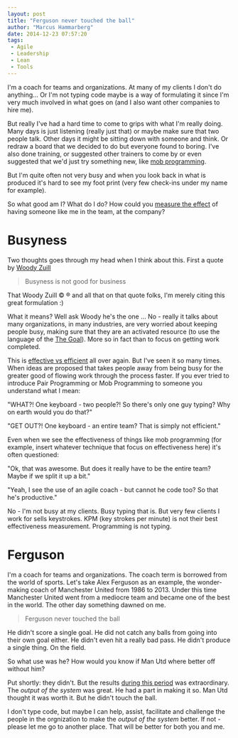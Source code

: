 ```yaml
---
layout: post
title: "Ferguson never touched the ball"
author: "Marcus Hammarberg"
date: 2014-12-23 07:57:20
tags:
 - Agile
 - Leadership
 - Lean
 - Tools
---
```


I'm a coach for teams and organizations. At many of my clients I don't do anything... Or I'm not typing code maybe is a way of formulating it since I'm very much involved in what goes on (and I also want other companies to hire me).

But really I've had a hard time to come to grips with what I'm really doing. Many days is just listening (really just that) or maybe make sure that two people talk. Other days it might be sitting down with someone and think. Or redraw a board that we decided to do but everyone found to boring. I've also done training, or suggested other trainers to come by or even suggested that we'd just try something new, like <a href="http://codebetter.com/marcushammarberg/2013/08/06/mob-programming/">mob programming</a>.

But I'm quite often not very busy and when you look back in what is produced it's hard to see my foot print (very few check-ins under my name for example).

So what good am I? What do I do? How could you <a href="http://www.marcusoft.net/2014/12/what-ive-learned-from-how-to-measure-anything.html">measure the effect</a> of having someone like me in the team, at the company?

<a name='more'></a>

# Busyness
Two thoughts goes through my head when I think about this. First a quote by <a href="zuill.us/WoodyZuill/">Woody Zuill</a>

<blockquote>Busyness is not good for business</blockquote>
That Woody Zuill &copy; &reg; and all that on that quote folks, I'm merely citing this great formulation :)

What it means? Well ask Woody he's the one ...
No - really it talks about many organizations, in many industries, are very worried about keeping people busy, making sure that they are an activated resource (to use the language of the <a href="http://www.amazon.com/The-Goal-Process-Ongoing-Improvement/dp/0884270610">The Goal</a>). More so in fact than to focus on getting work completed.

This is <a href="http://www.marcusoft.net/2014/10/effective-revisted.html">effective vs efficient</a> all over again. But I've seen it so many times. When ideas are proposed that takes people away from being busy for the greater good of flowing work through the process faster.
If you ever tried to introduce Pair Programming or Mob Programming to someone you understand what I mean:

"WHAT?! One keyboard - two people?! So there's only one guy typing? Why on earth would you do that?"

"GET OUT?! One keyboard - an entire team? That is simply not efficient."

Even when we see the effectiveness of things like mob programming (for example, insert whatever technique that focus on effectiveness here) it's often questioned:

"Ok, that was awesome. But does it really have to be the entire team? Maybe if we split it up a bit."

"Yeah, I see the use of an agile coach - but cannot he code too? So that he's productive."

No - I'm not busy at my clients. Busy typing that is. But very few clients I work for sells keystrokes. KPM (key strokes per minute) is not their best effectiveness measurement. Programming is not typing.

# Ferguson
I'm a coach for teams and organizations. The coach term is borrowed from the world of sports. Let's take Alex Ferguson as an example, the wonder-making coach of Manchester United from 1986 to 2013. Under this time Manchester United went from a mediocre team and became one of the best in the world.
The other day something dawned on me.

<blockquote>Ferguson never touched the ball</blockquote>

He didn't score a single goal. He did not catch any balls from going into their own goal either. He didn't even hit a really bad pass. He didn't produce a single thing. On the field.

So what use was he? How would you know if Man Utd where better off without him?

Put shortly: they didn't. But the results <a href="http://en.wikipedia.org/wiki/Alex_Ferguson#As_a_manager">during this period</a> was extraordinary. The *output of the system* was great. He had a part in making it so. Man Utd thought it was worth it.
But he didn't touch the ball.

I don't type code, but maybe I can help, assist, facilitate and challenge the people in the orgnization to make the *output of the system* better. If not - please let me go to another place. That will be better for both you and me.
